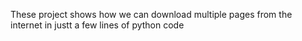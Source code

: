 These project shows how we can download multiple pages from the internet in justt a few lines of python code
